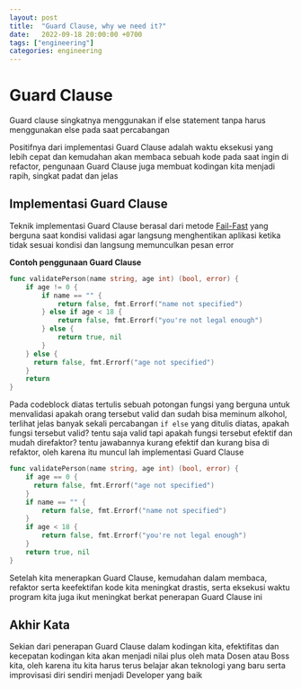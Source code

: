 ```yaml
---
layout: post
title:  "Guard Clause, why we need it?"
date:   2022-09-18 20:00:00 +0700
tags: ["engineering"]
categories: engineering
---
```


# Guard Clause

Guard clause singkatnya menggunakan if else statement tanpa harus menggunakan else pada saat percabangan  

Positifnya dari implementasi Guard Clause adalah waktu eksekusi yang lebih cepat dan kemudahan akan membaca sebuah kode pada saat ingin di refactor, pengunaan Guard Clause juga membuat kodingan kita menjadi rapih, singkat padat dan jelas

## Implementasi Guard Clause

Teknik implementasi Guard Clause berasal dari metode [Fail-Fast](https://en.wikipedia.org/wiki/Fail-fast) yang berguna saat kondisi validasi agar langsung menghentikan aplikasi ketika tidak sesuai kondisi dan langsung memunculkan pesan error

**Contoh penggunaan Guard Clause**

```go
func validatePerson(name string, age int) (bool, error) {
    if age != 0 {
        if name == "" {
            return false, fmt.Errorf("name not specified")
        } else if age < 18 {
            return false, fmt.Errorf("you're not legal enough")
        } else {
            return true, nil
        }
    } else {
      return false, fmt.Errorf("age not specified")
    }
    return
}
```

Pada codeblock diatas tertulis sebuah potongan fungsi yang berguna untuk menvalidasi apakah orang tersebut valid dan sudah bisa meminum alkohol, terlihat jelas banyak sekali percabangan `if else` yang ditulis diatas, apakah fungsi tersebut valid? tentu saja valid tapi apakah fungsi tersebut efektif dan mudah direfaktor? tentu jawabannya kurang efektif dan kurang bisa di refaktor, oleh karena itu muncul lah implementasi Guard Clause

```go
func validatePerson(name string, age int) (bool, error) {
    if age == 0 {
      return false, fmt.Errorf("age not specified")
    }
    if name == "" {
        return false, fmt.Errorf("name not specified")
    } 
    if age < 18 {
        return false, fmt.Errorf("you're not legal enough")
    }
    return true, nil
}
```

Setelah kita menerapkan Guard Clause, kemudahan dalam membaca, refaktor serta keefektifan kode kita meningkat drastis, serta eksekusi waktu program kita juga ikut meningkat berkat penerapan Guard Clause ini

## Akhir Kata

Sekian dari penerapan Guard Clause dalam kodingan kita, efektifitas dan kecepatan kodingan kita akan menjadi nilai plus oleh mata Dosen atau Boss kita, oleh karena itu kita harus terus belajar akan teknologi yang baru serta improvisasi diri sendiri menjadi Developer yang baik
